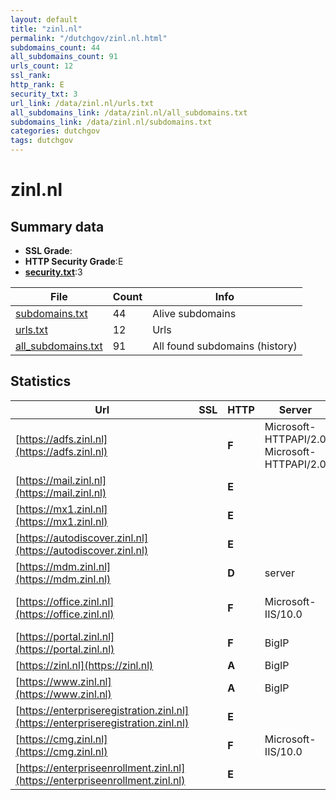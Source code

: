 ```yaml
---
layout: default
title: "zinl.nl"
permalink: "/dutchgov/zinl.nl.html"
subdomains_count: 44
all_subdomains_count: 91
urls_count: 12
ssl_rank: 
http_rank: E
security_txt: 3
url_link: /data/zinl.nl/urls.txt
all_subdomains_link: /data/zinl.nl/all_subdomains.txt
subdomains_link: /data/zinl.nl/subdomains.txt
categories: dutchgov
tags: dutchgov
---
```



# zinl.nl
## Summary data


 - **SSL Grade**:
 - **HTTP Security Grade**:E
 - **[security.txt](https://www.digitaleoverheid.nl/nieuws/standaard-security-txt-nu-verplicht-voor-overheid/)**:3


| File       | Count | Info |
|------------|-------|------|
|[subdomains.txt](/DutchGovScope/data/zinl.nl/subdomains.txt)|44|Alive subdomains|
|[urls.txt](/DutchGovScope/data/zinl.nl/urls.txt)|12|Urls|
|[all_subdomains.txt](/DutchGovScope/data/zinl.nl/all_subdomains.txt)|91|All found subdomains (history)|


## Statistics


| Url | SSL | HTTP | Server | Cookie | HSTS | CORS | CTO | CSP | XFO | XXP | RP |FP| Tech |Title |
|--------|-------|-------|------|------|------|------|------|------|------|------|------|------|------|------|
|[https://adfs.zinl.nl](https://adfs.zinl.nl)| | **F**|Microsoft-HTTPAPI/2.0 Microsoft-HTTPAPI/2.0| | | | | | | | :white_check_mark: | |Microsoft HTTPAPI:2.0|Not Found|
|[https://mail.zinl.nl](https://mail.zinl.nl)| | **E**|| | | | | | | | :white_check_mark: | |||
|[https://mx1.zinl.nl](https://mx1.zinl.nl)| | **E**|| | | | | | | | :white_check_mark: | |||
|[https://autodiscover.zinl.nl](https://autodiscover.zinl.nl)| | **E**|| | | | | | | | :white_check_mark: | |||
|[https://mdm.zinl.nl](https://mdm.zinl.nl)| | **D**|server| | | | | | :white_check_mark: | :white_check_mark: | :white_check_mark: | ||302 Found|
|[https://office.zinl.nl](https://office.zinl.nl)| | **F**|Microsoft-IIS/10.0| | | | | | | | :white_check_mark: | |IIS:10.0 Microsoft ASP.NET:4.0.30319 Windows Server|404 - File or di...|
|[https://portal.zinl.nl](https://portal.zinl.nl)| | **F**|BigIP|:warning: | | | | | :white_check_mark: | | :white_check_mark: | |F5 BigIP||
|[https://zinl.nl](https://zinl.nl)| | **A**|BigIP| |:white_check_mark: | | |:warning: | :white_check_mark: | :white_check_mark: | :white_check_mark: | |F5 BigIP HSTS||
|[https://www.zinl.nl](https://www.zinl.nl)| | **A**|BigIP| |:white_check_mark: | | |:warning: | :white_check_mark: | :white_check_mark: | :white_check_mark: | |F5 BigIP HSTS||
|[https://enterpriseregistration.zinl.nl](https://enterpriseregistration.zinl.nl)| | **E**|| | | | | | | | :white_check_mark: | |||
|[https://cmg.zinl.nl](https://cmg.zinl.nl)| | **F**|Microsoft-IIS/10.0| | | | | | | | :white_check_mark: | |IIS:10.0 Windows Server|403 - Forbidden:...|
|[https://enterpriseenrollment.zinl.nl](https://enterpriseenrollment.zinl.nl)| | **E**|| | | | | | | | :white_check_mark: | |HSTS||

